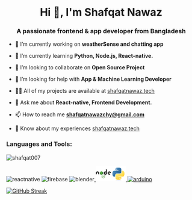 <h1 align="center">Hi 👋, I'm Shafqat Nawaz</h1>
<h3 align="center">A passionate frontend & app developer from Bangladesh</h3>

- 🔭 I’m currently working on **weatherSense and chatting app**

- 🌱 I’m currently learning **Python, Node.js, React-native.**

- 👯 I’m looking to collaborate on **Open Source Project**

- 🤝 I’m looking for help with **App & Machine Learning Developer**

- 👨‍💻 All of my projects are available at [shafqatnawaz.tech](shafqatnawaz.tech)

- 💬 Ask me about **React-native, Frontend Development.**

- 📫 How to reach me **shafqatnawazchy@gmail.com**

- 📄 Know about my experiences [shafqatnawaz.tech](shafqatnawaz.tech)




<h3 align="left">Languages and Tools:</h3>
<img align="center" src="https://github-readme-stats.vercel.app/api/top-langs?username=shafqat007&show_icons=true&locale=en&layout=compact&theme=nightowl&hide_border=true&hide_progress=true" alt="shafqat007" />

<p align="left">  <img src="https://reactnative.dev/img/header_logo.svg" alt="reactnative" width="40" height="40"/> <img src="https://www.vectorlogo.zone/logos/firebase/firebase-icon.svg" alt="firebase" width="40" height="40"/> </a> 
<img src="https://download.blender.org/branding/community/blender_community_badge_white.svg" alt="blender" width="40" height="40"/><a href="https://scikit-learn.org/" target="_blank" rel="noreferrer"><a href="https://developer.android.com" target="_blank" rel="noreferrer"> </a> <a href="https://www.arduino.cc/" target="_blank" rel="noreferrer"> <img src="https://raw.githubusercontent.com/devicons/devicon/master/icons/nodejs/nodejs-original-wordmark.svg" alt="nodejs" width="40" height="40"/><img src="https://raw.githubusercontent.com/devicons/devicon/master/icons/python/python-original.svg" alt="python" width="40" height="40"/>
  <img src="https://cdn.worldvectorlogo.com/logos/arduino-1.svg" alt="arduino" width="40" height="40"/> </a> <a href="https://www.blender.org/" target="_blank" rel="noreferrer">  </a> <a href="https://www.w3schools.com/cpp/" target="_blank" rel="noreferrer"> </p>

<p><a href="https://git.io/streak-stats"><img src="https://github-readme-streak-stats.herokuapp.com?user=shafqat007&theme=nightowl&hide_border=true" alt="GitHub Streak" /></a></p>

<p></p>
